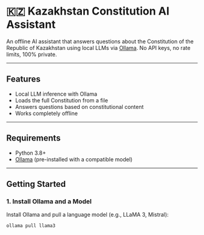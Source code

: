 # 🇰🇿 Kazakhstan Constitution AI Assistant

An offline AI assistant that answers questions about the Constitution of the Republic of Kazakhstan using local LLMs via [Ollama](https://ollama.com). No API keys, no rate limits, 100% private.

---

## Features

- Local LLM inference with Ollama
- Loads the full Constitution from a file
- Answers questions based on constitutional content
- Works completely offline

---

## Requirements

- Python 3.8+
- [Ollama](https://ollama.com) (pre-installed with a compatible model)

---

## Getting Started

### 1. Install Ollama and a Model

Install Ollama and pull a language model (e.g., LLaMA 3, Mistral):

```bash
ollama pull llama3
